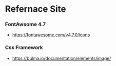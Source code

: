 # Refernace Site
### FontAwsome 4.7 
* https://fontawesome.com/v4.7.0/icons

### Css Framework
* https://bulma.io/documentation/elements/image/ 